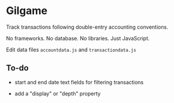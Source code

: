 # Gilgame

Track transactions following double-entry accounting conventions.

No frameworks. No database. No libraries. Just JavaScript.

Edit data files `accountdata.js` and `transactiondata.js`

## To-do

* start and end date text fields for filtering transactions

* add a "display" or "depth" property